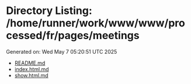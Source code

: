 # Directory Listing: /home/runner/work/www/www/processed/fr/pages/meetings
Generated on: Wed May  7 05:20:51 UTC 2025

- [README.md](README.md)
- [index.html.md](index.html.md)
- [show.html.md](show.html.md)
